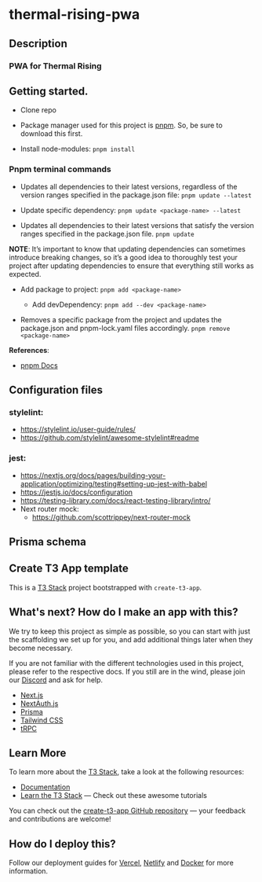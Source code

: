 # thermal-rising-pwa

## Description

### PWA for Thermal Rising

## Getting started.

- Clone repo

- Package manager used for this project is [pnpm](https://pnpm.io/). So, be sure to download this first.

- Install node-modules:
  `pnpm install`

### Pnpm terminal commands

- Updates all dependencies to their latest versions, regardless of the version ranges specified in the package.json file:
  `pnpm update --latest`

- Update specific dependency:
  `pnpm update <package-name> --latest`

- Updates all dependencies to their latest versions that satisfy the version ranges specified in the package.json file.
  `pnpm update`

**NOTE**:
It’s important to know that updating dependencies can sometimes introduce breaking changes, so it’s a good idea to thoroughly test your project after updating dependencies to ensure that everything still works as expected.

- Add package to project:
  `pnpm add <package-name>`

  - Add devDependency:
    `pnpm add --dev <package-name>`

- Removes a specific package from the project and updates the package.json and pnpm-lock.yaml files accordingly.
  `pnpm remove <package-name>`

**References**:

- [pnpm Docs](https://pnpm.io/motivation)

## Configuration files

### stylelint:

- https://stylelint.io/user-guide/rules/
- https://github.com/stylelint/awesome-stylelint#readme

### jest:

- https://nextjs.org/docs/pages/building-your-application/optimizing/testing#setting-up-jest-with-babel
- https://jestjs.io/docs/configuration
- https://testing-library.com/docs/react-testing-library/intro/
- Next router mock:
  - https://github.com/scottrippey/next-router-mock

## Prisma schema

## Create T3 App template

This is a [T3 Stack](https://create.t3.gg/) project bootstrapped with `create-t3-app`.

## What's next? How do I make an app with this?

We try to keep this project as simple as possible, so you can start with just the scaffolding we set up for you, and add additional things later when they become necessary.

If you are not familiar with the different technologies used in this project, please refer to the respective docs. If you still are in the wind, please join our [Discord](https://t3.gg/discord) and ask for help.

- [Next.js](https://nextjs.org)
- [NextAuth.js](https://next-auth.js.org)
- [Prisma](https://prisma.io)
- [Tailwind CSS](https://tailwindcss.com)
- [tRPC](https://trpc.io)

## Learn More

To learn more about the [T3 Stack](https://create.t3.gg/), take a look at the following resources:

- [Documentation](https://create.t3.gg/)
- [Learn the T3 Stack](https://create.t3.gg/en/faq#what-learning-resources-are-currently-available) — Check out these awesome tutorials

You can check out the [create-t3-app GitHub repository](https://github.com/t3-oss/create-t3-app) — your feedback and contributions are welcome!

## How do I deploy this?

Follow our deployment guides for [Vercel](https://create.t3.gg/en/deployment/vercel), [Netlify](https://create.t3.gg/en/deployment/netlify) and [Docker](https://create.t3.gg/en/deployment/docker) for more information.
